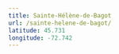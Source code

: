 ```yaml
---
title: Sainte-Hélène-de-Bagot
url: /sainte-helene-de-bagot/
latitude: 45.731
longitude: -72.742
---
```

